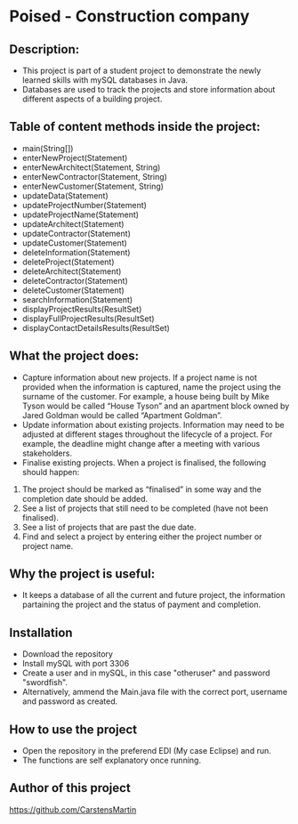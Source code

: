 # Poised - Construction company

## Description:
* This project is part of a student project to demonstrate the newly learned skills with mySQL databases in Java.
* Databases are used to track the projects and store information about different aspects of a building project.

## Table of content methods inside the project:
* main(String[])
* enterNewProject(Statement)
* enterNewArchitect(Statement, String)
* enterNewContractor(Statement, String)
* enterNewCustomer(Statement, String)
* updateData(Statement)
* updateProjectNumber(Statement)
* updateProjectName(Statement)
* updateArchitect(Statement)
* updateContractor(Statement)
* updateCustomer(Statement)
* deleteInformation(Statement)
* deleteProject(Statement)
* deleteArchitect(Statement)
* deleteContractor(Statement)
* deleteCustomer(Statement)
* searchInformation(Statement)
* displayProjectResults(ResultSet)
* displayFullProjectResults(ResultSet)
* displayContactDetailsResults(ResultSet)

## What the project does:
* Capture information about new projects. If a project name is not provided
when the information is captured, name the project using the surname of
the customer. For example, a house being built by Mike Tyson would be
called “House Tyson” and an apartment block owned by Jared Goldman
would be called “Apartment Goldman”.
* Update information about existing projects. Information may need to be
adjusted at different stages throughout the lifecycle of a project. For
example, the deadline might change after a meeting with various
stakeholders.
* Finalise existing projects. When a project is finalised, the following should
happen:
1. The project should be marked as “finalised” in some way and the
completion date should be added.
2. See a list of projects that still need to be completed (have not been
finalised).
3. See a list of projects that are past the due date.
4. Find and select a project by entering either the project number or project
name.

## Why the project is useful:
* It keeps a database of all the current and future project, the information partaining the project and the status of payment and completion.

## Installation
* Download the repository
* Install mySQL with port 3306
* Create a user and in mySQL, in this case "otheruser" and password "swordfish".
* Alternatively, ammend the Main.java file with the correct port, username and password as created.
 

## How to use the project
* Open the repository in the preferend EDI (My case Eclipse) and run.
* The functions are self explanatory once running.

## Author of this project
https://github.com/CarstensMartin